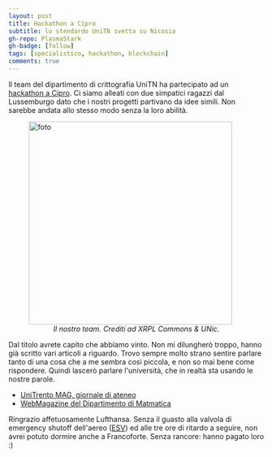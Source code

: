 ```yaml
---
layout: post
title: Hackathon a Cipro
subtitle: lo stendardo UniTN svetta su Nicosia
gh-repo: PlasmaStark
gh-badge: [follow]
tags: [specialistico, hackathon, blockchain]
comments: true
---
```


Il team del dipartimento di crittografia UniTN ha partecipato ad un [hackathon a Cipro](https://www.unic.ac.cy/iff/cytechodyssey24/). 
Ci siamo alleati con due simpatici ragazzi dal Lussemburgo dato che i nostri progetti partivano da idee simili. Non sarebbe andata allo stesso modo senza la loro abilità.

<figure>
  <img src="https://github.com/PlasmaStark/plasmastark.github.io/assets/64229723/36fad6fb-a2ee-4c5a-a740-4c4b16e4ed49" alt="foto" class="center" width="400"/>
  <figcaption><center><em>Il nostro team. Crediti ad XRPL Commons & UNic.</em></center></figcaption>
</figure>

Dal titolo avrete capito che abbiamo vinto. Non mi dilungherò troppo, hanno già scritto vari articoli a riguardo. 
Trovo sempre molto strano sentire parlare tanto di una cosa che a me sembra così piccola, e non so mai bene come rispondere. Quindi lascerò parlare l'università, che in realtà sta usando le nostre parole.
- [UniTrento MAG, giornale di ateneo](https://webmagazine.unitn.it/internazionale/119427/unitrento-vince-a-cipro-la-sfida-della-blockchain)
- [WebMagazine del Dipartimento di Matmatica](https://webmagazine.unitn.it/news/dmath/119304/tre-studenti-del-dipartimento-di-matematica-vincono-lhackaton-di-cipro)


Ringrazio affetuosamente Lufthansa. Senza il guasto alla valvola di emergency shutoff dell'aereo ([ESV](https://en.wikipedia.org/wiki/Shutdown_valve)) ed alle tre ore di ritardo a seguire, non avrei potuto dormire anche a Francoforte. 
Senza rancore: hanno pagato loro :)
